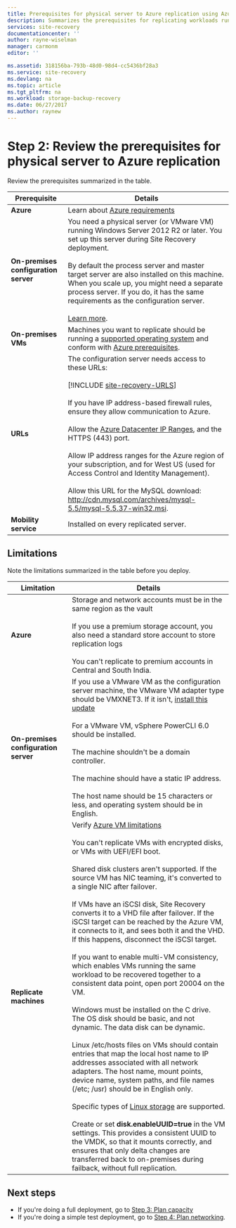 ```yaml
---
title: Prerequisites for physical server to Azure replication using Azure Site Recovery | Microsoft Docs
description: Summarizes the prerequisites for replicating workloads running on physical Windows/Linux servers to Azure, using the Azure Site Recovery service.
services: site-recovery
documentationcenter: ''
author: rayne-wiselman
manager: carmonm
editor: ''

ms.assetid: 318156ba-793b-48d0-98d4-cc5436bf28a3
ms.service: site-recovery
ms.devlang: na
ms.topic: article
ms.tgt_pltfrm: na
ms.workload: storage-backup-recovery
ms.date: 06/27/2017
ms.author: raynew
---
```


# Step 2: Review the prerequisites for physical server to Azure replication

Review the prerequisites summarized in the table.


**Prerequisite** | **Details**
--- | ---
**Azure** | Learn about [Azure requirements](site-recovery-prereq.md#azure-requirements)
**On-premises configuration server** | You need a physical server (or VMware VM) running Windows Server 2012 R2 or later. You set up this server during Site Recovery deployment.<br/><br/> By default the process server and master target server are also installed on this machine. When you scale up, you might need a separate process server. If you do, it has the same requirements as the configuration server.<br/><br/> [Learn more](site-recovery-set-up-vmware-to-azure.md#configuration-server-minimum-requirements).
**On-premises VMs** | Machines you want to replicate should be running a [supported operating system](site-recovery-support-matrix-to-azure.md#support-for-replicated-machine-os-versions) and conform with [Azure prerequisites](site-recovery-support-matrix-to-azure.md#failed-over-azure-vm-requirements).
**URLs** | The configuration server needs access to these URLs:<br/><br/> [!INCLUDE [site-recovery-URLS](../../includes/site-recovery-URLS.md)]<br/><br/> If you have IP address-based firewall rules, ensure they allow communication to Azure.<br/></br> Allow the [Azure Datacenter IP Ranges](https://www.microsoft.com/download/confirmation.aspx?id=41653), and the HTTPS (443) port.<br/></br> Allow IP address ranges for the Azure region of your subscription, and for West US (used for Access Control and Identity Management).<br/><br/> Allow this URL for the MySQL download: http://cdn.mysql.com/archives/mysql-5.5/mysql-5.5.37-win32.msi.
**Mobility service** | Installed on every replicated server.




## Limitations

Note the limitations summarized in the table before you deploy.

**Limitation** | **Details**
--- | ---
**Azure** | Storage and network accounts must be in the same region as the vault<br/><br/> If you use a premium storage account, you also need a standard store account to store replication logs<br/><br/> You can't replicate to premium accounts in Central and South India.
**On-premises configuration server** | If you use a VMware VM as the configuration server machine, the VMware VM adapter type should be VMXNET3. If it isn't, [install this update](https://kb.vmware.com/selfservice/microsites/search.do?cmd=displayKC&docType=kc&externalId=2110245&sliceId=1&docTypeID=DT_KB_1_1&dialogID=26228401&stateId=1)<br/><br/> For a VMware VM, vSphere PowerCLI 6.0 should be installed.<br/><br> The machine shouldn't be a domain controller.<br/><br/> The machine should have a static IP address.<br/><br/> The host name should be 15 characters or less, and operating system should be in English.
**Replicate machines** | Verify [Azure VM limitations](site-recovery-prereq.md#azure-requirements)<br/><br/> You can't replicate VMs with encrypted disks, or VMs with UEFI/EFI boot.<br/><br> Shared disk clusters aren't supported. If the source VM has NIC teaming, it's converted to a single NIC after failover.<br/><br/> If VMs have an iSCSI disk, Site Recovery converts it to a VHD file after failover. If the iSCSI target can be reached by the Azure VM, it connects to it, and sees both it and the VHD. If this happens, disconnect the iSCSI target.<br/><br/> If you want to enable multi-VM consistency, which enables VMs running the same workload to be recovered together to a consistent data point, open port 20004 on the VM.<br/><br/> Windows must be installed on the C drive. The OS disk should be basic, and not dynamic. The data disk can be dynamic.<br/><br/> Linux /etc/hosts files on VMs should contain entries that map the local host name to IP addresses associated with all network adapters. The host name, mount points, device name, system paths, and file names (/etc; /usr) should be in English only.<br/><br/> Specific types of [Linux storage](site-recovery-support-matrix-to-azure.md#support-for-storage) are supported.<br/><br/>Create or set **disk.enableUUID=true** in the VM settings. This provides a consistent UUID to the VMDK, so that it mounts correctly, and ensures that only delta changes are transferred back to on-premises during failback, without full replication.


## Next steps

- If you're doing a full deployment, go to [Step 3: Plan capacity](physical-walkthrough-capacity.md)
- If you're doing a simple test deployment, go to [Step 4: Plan networking](physical-walkthrough-network.md).
